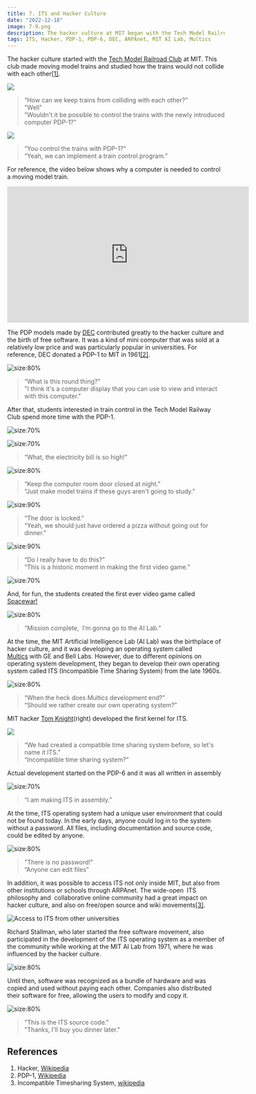 ```yaml
---
title: 7. ITS and Hacker Culture
date: "2022-12-18"
image: 7-9.png
description: The hacker culture at MIT began with the Tech Model Railroad Club, which explored controlling trains via the PDP-1. This experimentation fostered the hacker ethos, leading to the development of the first video game, Spacewar!, and the ITS. The open, collaborative nature of ITS at the MIT AI Lab, accessible through ARPAnet, significantly influenced the hacker culture and laid the groundwork for the free/open-source software movement...
tags: ITS, Hacker, PDP-1, PDP-6, DEC, ARPAnet, MIT AI Lab, Multics
---
```


The hacker culture started with the [Tech Model Railroad Club](https://www.google.com/url?q=https://en.wikipedia.org/wiki/Tech_Model_Railroad_Club\&sa=D\&source=editors\&ust=1711344849233469\&usg=AOvVaw2jW8lhPjzCxir-TXAa-SBG) at MIT. This club made moving model trains and studied how the trains would not collide with each other[&lbrack;1&rbrack;][1].

![](images/7-1.png)
> “How can we keep trains from colliding with each other?”\
> "Well"\
> "Wouldn't it be possible to control the trains with the newly introduced computer PDP-1?"

![](images/7-2.png)
> “You control the trains with PDP-1?” \
> “Yeah, we can implement a train control program.”

For reference, the video below shows why a computer is needed to control a moving model train.
<div style="text-align:center">
<iframe width="560" height="315" src="https://www.youtube.com/embed/dqLUUXWgba4?si=f4QZp3gTxWdDRnrt" title="YouTube video player" frameborder="0" allow="accelerometer; autoplay; clipboard-write; encrypted-media; gyroscope; picture-in-picture; web-share" referrerpolicy="strict-origin-when-cross-origin" allowfullscreen></iframe>
</div>

The PDP models made by [DEC](https://www.google.com/url?q=https://en.wikipedia.org/wiki/Programmed_Data_Processor\&sa=D\&source=editors\&ust=1711344849234212\&usg=AOvVaw3XYWFQH-2tnwXYFckFfCPg) contributed greatly to the hacker culture and the birth of free software. It was a kind of mini computer that was sold at a relatively low price and was particularly popular in universities. For reference, DEC donated a PDP-1 to MIT in 1961[&lbrack;2&rbrack;][2].

![](images/7-3.png "size:80%")
> “What is this round thing?” \
> "I think it's a computer display that you can use to view and interact with this computer."

After that, students interested in train control in the Tech Model Railway Club spend more time with the PDP-1.

![](images/7-4.png "size:70%")

![](images/7-5.png "size:70%")
> “What, the electricity bill is so high!”

![](images/7-6.png "size:80%")
> “Keep the computer room door closed at night.” \
> “Just make model trains if these guys aren't going to study."

![](images/7-7.png "size:90%")
> “The door is locked.” \
> “Yeah, we should just have ordered a pizza without going out for dinner.”

![](images/7-8.png "size:90%")
> “Do I really have to do this?” \
> “This is a historic moment in making the first video game.”

![](images/7-9.png "size:70%")

And, for fun, the students created the first ever video game called [Spacewar!](https://en.wikipedia.org/wiki/Spacewar!)

![](images/7-10.png "size:80%")
> “Mission complete,  I’m gonna go to the AI Lab.”

At the time, the MIT Artificial Intelligence Lab (AI Lab) was the birthplace of hacker culture, and it was developing an operating system called [Multics](https://en.wikipedia.org/wiki/Multics) with GE and Bell Labs. However, due to different opinions on operating system development, they began to develop their own operating system called ITS (Incompatible Time Sharing System) from the late 1960s.

![](images/7-11.png "size:80%")
> “When the heck does Multics development end?”\
> “Should we rather create our own operating system?”

MIT hacker [Tom Knight](https://en.wikipedia.org/wiki/Tom_Knight_(scientist))(right) developed the first kernel for ITS.

![](images/7-12.png)
> “We had created a compatible time sharing system before, so let's name it ITS.” \
> “Incompatible time sharing system?”

Actual development started on the PDP-6 and it was all written in assembly

![](images/7-13.png "size:70%")
> “I am making ITS in assembly.”

At the time, ITS operating system had a unique user environment that could not be found today. In the early days, anyone could log in to the system without a password. All files, including documentation and source code, could be edited by anyone.

![](images/7-14.png "size:80%")
> "There is no password!" \
> “Anyone can edit files”

In addition, it was possible to access ITS not only inside MIT, but also from other institutions or schools through ARPAnet. The wide-open  ITS philosophy and  collaborative online community had a great impact on hacker culture, and also on free/open source and wiki movements[&lbrack;3&rbrack;][3].

![](images/7-15.png "Access to ITS from other universities")


Richard Stallman, who later started the free software movement, also participated in the development of the ITS operating system as a member of the community while working at the MIT AI Lab from 1971, where he was influenced by the hacker culture.

![](images/7-16.png "size:80%")

Until then, software was recognized as a bundle of hardware and was copied and used without paying each other. Companies also distributed their software for free, allowing the users to modify and copy it.

![](images/7-17.png "size:80%")
> "This is the ITS source code." \
> "Thanks, I'll buy you dinner later."

## References

1. Hacker, [Wikipedia](https://en.wikipedia.org/wiki/Hacker)
2. PDP-1, [Wikipedia](https://en.wikipedia.org/wiki/PDP-1)
3. Incompatible Timesharing System, [wikipedia](https://en.wikipedia.org/wiki/Incompatible\_Timesharing\_System)

[1]: https://en.wikipedia.org/wiki/Hacker "Hacker, Wikipedia"
[2]: https://en.wikipedia.org/wiki/PDP-1 "PDP-1, Wikipedia"
[3]: https://en.wikipedia.org/wiki/Incompatible\_Timesharing\_System "Incompatible Timesharing System, Wikipedia"
